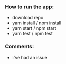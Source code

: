 ### How to run the app:
* download repo
* yarn install / npm install
* yarn start / npm start
* yarn test / npm test

### Comments:
* I've had an issue 
